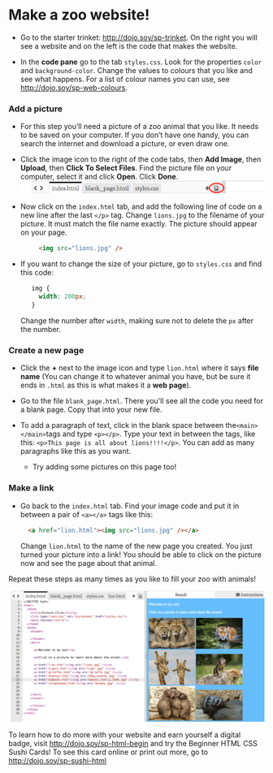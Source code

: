# Make a zoo website! 

* Go to the starter trinket: http://dojo.soy/sp-trinket. On the right you will see a website and on the left is the code that makes the website.

* In the **code pane** go to the tab `styles.css`. Look for the properties `color` and `background-color`. Change the values to colours that you like and see what happens. For a list of colour names you can use, see http://dojo.soy/sp-web-colours.

### Add a picture
* For this step you’ll need a picture of a zoo animal that you like. It needs to be saved on your computer. If you don’t have one handy, you can search the internet and download a picture, or even draw one.

* Click the image icon to the right of the code tabs, then **Add Image**, then **Upload**, then **Click To Select Files**. Find the picture file on your computer, select it and click **Open**. Click **Done**.   
    ![](TktImageIcon.png)

* Now click on the `index.html` tab, and add the following line of code on a new line after the last `</p>` tag. Change `lions.jpg` to the filename of your picture. It must match the file name exactly. The picture should appear on your page.

   ```html
        <img src="lions.jpg" />
   ```
   
* If you want to change the size of your picture, go to `styles.css` and find this code:
   ```css
      img {
        width: 200px;
      }
   ``` 
   Change the number after `width`, making sure not to delete the `px` after the number.

### Create a new page 
* Click the **+** next to the image icon and type `lion.html` where it says **file name** (You can change it to whatever animal you have, but be sure it ends in `.html` as this is what makes it a **web page**).

* Go to the file `blank_page.html`. There you'll see all the code you need for a blank page. Copy that into your new file.

* To add a paragraph of text, click in the blank space between the`<main></main>`tags and type `<p></p>`. Type your text in between the tags, like this: `<p>This page is all about lions!!!!</p>`. You can add as many paragraphs like this as you want.
   * Try adding some pictures on this page too!

### Make a link
* Go back to the `index.html` tab. Find your image code and put it in between a pair of `<a></a>` tags like this:

  ```html
    <a href="lion.html"><img src="lions.jpg" /></a>
  ```
  Change `lion.html` to the name of the new page you created.
  You just turned your picture into a link! You should be able to click on the picture now and see the page about that animal.


Repeat these steps as many times as you like to fill your zoo with animals!

![](TktZooExample.png)
 
To learn how to do more with your website and earn yourself a digital badge, visit http://dojo.soy/sp-html-begin and try the Beginner HTML CSS Sushi Cards! To see this card online or print out more, go to http://dojo.soy/sp-sushi-html




